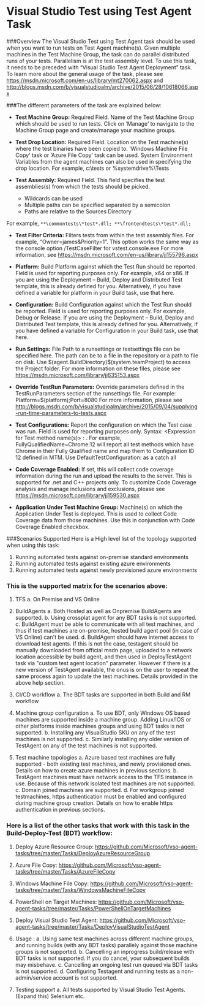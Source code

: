 # Visual Studio Test using Test Agent Task

###Overview
The Visual Studio Test using Test Agent task should be used when you want to run tests on Test Agent machine(s). Given multiple machines in the Test Machine Group, the task can do parallel distributed runs of your tests. Parallelism is at the test assembly level. To use this task, it needs to be preceded with “Visual Studio Test Agent Deployment” task.
To learn more about the general usage of the task, please see https://msdn.microsoft.com/en-us/library/mt270062.aspx and http://blogs.msdn.com/b/visualstudioalm/archive/2015/06/28/10618066.aspx

###The different parameters of the task are explained below:

- **Test Machine Group:**	Required Field. Name of the Test Machine Group which should be used to run tests. Click on ‘Manage’ to navigate to the Machine Group page and create/manage your machine groups.

- **Test Drop Location:**	Required Field. Location on the Test machine(s) where the test binaries have been copied to.  ‘Windows Machine File Copy’ task or ‘Azure File Copy’ task can be used. System Environment Variables from the agent machines can also be used in specifying the drop location. For example, c:\tests or %systemdrive%\Tests

- **Test Assembly:**	Required Field. This field specifies the test assemblies(s) from which the tests should be picked. 
	*	Wildcards can be used
	*	Multiple paths can be specified separated by a semicolon
	*	Paths are relative to the Sources Directory

For example, `**\commontests\*test*.dll; **\frontendtests\*test*.dll;`


- **Test Filter Criteria:**	Filters tests from within the test assembly files. For example, “Owner=james&Priority=1”. This option works the same way as the console option /TestCaseFilter for vstest.console.exe 
For more information, see https://msdn.microsoft.com/en-us/library/jj155796.aspx

- **Platform:**	Build Platform against which the Test Run should be reported. Field is used for reporting purposes only. For example, x64 or x86. If you are using the Deployment – Build, Deploy and Distributed Test template, this is already defined for you. Alternatively, if you have defined a variable for platform in your Build task, use that here.

- **Configuration:**	Build Configuration against which the Test Run should be reported. Field is used for reporting purposes only. For example, Debug or Release. If you are using the Deployment – Build, Deploy and Distributed Test template, this is already defined for you. Alternatively, if you have defined a variable for Configuration in your Build task, use that here.
 
- **Run Settings:** File	Path to a runsettings or testsettings file can be specified here. The path can be to a file in the repository or a path to file on disk. Use $(agent.BuildDirectory)\$(system.teamProject) to access the Project folder. For more information on these files, please see https://msdn.microsoft.com/library/jj635153.aspx

- **Override TestRun Parameters:**	Override parameters defined in the TestRunParameters section of the runsettings file. For example: Platform=$(platform);Port=8080 
For more information, please see http://blogs.msdn.com/b/visualstudioalm/archive/2015/09/04/supplying-run-time-parameters-to-tests.aspx

- **Test Configurations:**	Report the configuration on which the Test case was run. Field is used for reporting purposes only. Syntax: <Expression for Test method name(s)> : <Configuration ID from MTM>. 
For example, FullyQualifiedName~Chrome:12 will report all test methods which have Chrome in their Fully Qualified name and map them to Configuration ID 12 defined in MTM. Use DefaultTestConfiguration:<Id> as a catch all

- **Code Coverage Enabled:**	If set, this will collect code coverage information during the run and upload the results to the server. This is supported for .net and C++ projects only. To customize Code Coverage analysis and manage inclusions and exclusions, please see https://msdn.microsoft.com/library/jj159530.aspx 
	
- **Application Under Test Machine Group:**	Machine(s) on which the Application Under Test is deployed. This is used to collect Code Coverage data from those machines. Use this in conjunction with Code Coverage Enabled checkbox. 

###Scenarios Supported
Here is a High level list of the topology supported when using this task:
1.	Running automated tests against on-premise standard environments 
2.	Running automated tests against existing azure environments
3.	Running automated tests against newly provisioned azure environments

### This is the supported matrix for the scenarios above:
1.	TFS
a.	On Premise and VS Online
 
2.	BuildAgents
a.	Both Hosted as well as Onpremise BuildAgents are supported.
b.	Using crossplat agent for any BDT tasks is not supported.
c.	BuildAgent must be able to communicate with all test machines, and thus if test machines are on-premise, hosted build agent pool (in case of VS Online) can't be used.
d.	BuildAgent should have internet access to download test agents.
If this is not the case, testagent should be manually downloaded from official msdn page, uploaded to a network location accessible by build agent, and then used in DeployTestAgent task via "custom test agent location" parameter. However if there is a new version of TestAgent available, the onus is on the user to repeat the same process again to update the test machines. Details provided in the above help section. 
 
3.	CI/CD workflow
a.	The BDT tasks are supported in both Build and RM workflow
 
4.	Machine group configuration
a.	To use BDT, only Windows OS based machines are supported inside a machine group. Adding Linux/IOS or other platforms inside machines groups and using BDT tasks is not supported.
b.	Installing any VisualStudio SKU on any of the test machines is not supported.
c.	Similarly installing any older version of TestAgent on any of the test machines is not supported.
 
5.	Test machine topologies
a.	Azure based test machines are fully supported - both existing test machines, and newly provisioned ones. Details on how to create azure machines in previous sections.
b.	TestAgent machines must have network access to the TFS instance in use. Because of this network isolated test machines are not supported.
c.	Domain joined machines are supported.
d.	For workgroup joined testmachines, https authentication must be enabled and configured during machine group creation. Details on how to enable https authentication in previous sections.
 
### Here is a list of the other tasks that work with this task in the Build-Deploy-Test (BDT) workflow:
1.	Deploy Azure Resource Group: https://github.com/Microsoft/vso-agent-tasks/tree/master/Tasks/DeployAzureResourceGroup
2.	Azure File Copy: https://github.com/Microsoft/vso-agent-tasks/tree/master/Tasks/AzureFileCopy
3.	Windows Machine File Copy: https://github.com/Microsoft/vso-agent-tasks/tree/master/Tasks/WindowsMachineFileCopy
4.	PowerShell on Target Machines: https://github.com/Microsoft/vso-agent-tasks/tree/master/Tasks/PowerShellOnTargetMachines
5.	Deploy Visual Studio Test Agent: https://github.com/Microsoft/vso-agent-tasks/tree/master/Tasks/DeployVisualStudioTestAgent
 
 
6.	Usage :
a.	Using same test machines across different machine groups, and running builds (with any BDT tasks) parallely against those machine groups is not supported.
b.	Cancelling an inprogress build/release with BDT tasks is not supported. If you do cancel, your subsequent builds may misbehave.
c.	Cancelling an ongoing test run queued via BDT tasks is not supported.
d.	Configuring Testagent and running tests as a non-admin/service account is not supported.

7.	Testing support
a.	All tests supported by Visual Studio Test Agents. (Expand this) Selenium etc.


<br/>
